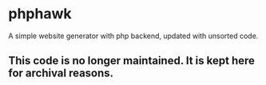 phphawk
=======

A simple website generator with php backend, updated with unsorted code.

## This code is no longer maintained. It is kept here for archival reasons.
